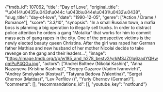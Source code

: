 {"tmdb_id": 107062, "title": "Day of Love", "original_title": "\u0414\u0435\u043d\u044c \u043b\u044e\u0431\u0432\u0438", "slug_title": "day-of-love", "date": "1990-12-05", "genre": ["Action / Drame / Romance"], "score": "3.3/10", "synopsis": "In a small Russian town, a mafia boss is planning a big operation to illegally sell trucks. In order to distract police attention he orders a gang \"Motalka\" that works for him to commit mass acts of gang rapes in the city. One of the prospective victims is the newly elected beauty queen Christina. After the girl was raped her German father Mathias and new husband of her mother Nicolai decide to take revenge on the gang and their leaders...", "image": "https://image.tmdb.org/t/p/w185_and_h278_bestv2/yrkMSJZ0lg6zadYQHwqmPuP4QGu.jpg", "actors": ["Andrei Boltnev (Nikolai Kashin)", "Anna Nazaryeva (Kristina Kashina)", "Sergey Gazarov (Vadim Ivanovich)", "Andrey Smolyakov (Kostya)", "Tatyana Bedova (Valentina)", "Sergei Chernov (Mattias)", "Lev Perfilov ()", "Yuriy Chernov (German)"], "comments": [], "recommandations_id": [], "youtube_key": "notfound"}